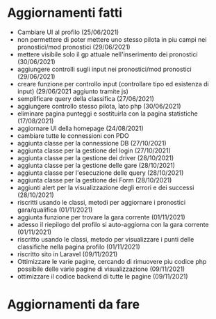 # Aggiornamenti fatti

- Cambiare UI al profilo (25/06/2021)
- non permettere di poter mettere uno stesso pilota in piu campi nei pronostici/mod pronostici (29/06/2021)
- mettere visibile solo il gp attuale nell'inserimento dei pronostici (30/06/2021)
- aggiungere controlli sugli input nei pronostici/mod pronostici (29/06/2021)
- creare funzione per controllo input (controllare tipo ed esistenza di input) (29/06/2021 aggiunto tramite js)
- semplificare query della classifica (27/06/2021)
- aggiungere controllo stesso pilota, lato php (30/06/2021)
- eliminare pagina punteggi e sostituirla con la pagina statistiche (17/08/2021)
- aggiornare UI della homepage (24/08/2021)
- cambiare tutte le connessioni con PDO
- aggiunta classe per la connessione DB (27/10/2021)
- aggiunta classe per la gestione del login (27/10/2021)
- aggiunta classe per la gestione dei driver (28/10/2021)
- aggiunta classe per la gestione delle gare (28/10/2021)
- aggiunta classe per l'esecuzione delle query (28/10/2021)
- aggiunta classe per la gestione dei Form (28/10/2021)
- aggiunti alert per la visualizzazione degli errori e dei successi (28/10/2021)
- riscritti usando le classi, metodi per aggiornare i pronostici gara/qualifica (01/11/2021)
- aggiunta funzione per trovare la gara corrente (01/11/2021)
- adesso il riepilogo del profilo si auto-aggiorna con la gara corrente (01/11/2021)
- riscritto usando le classi, metodo per visualizzare i punti delle classifiche nella pagina profilo (01/11/2021)
- riscritto sito in Laravel (09/11/2021)
- Ottimizzare le varie pagine, cercando di rimuovere piu codice php possibile delle varie pagine di visualizzazione (09/11/2021)
- ottimizzare il codice backend di tutte le pagine (09/11/2021)


# Aggiornamenti da fare



